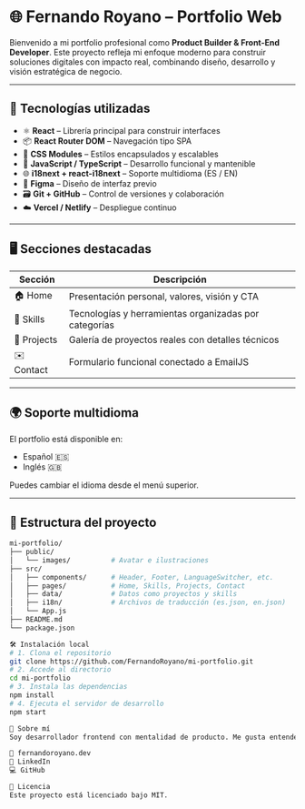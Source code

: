 # 🌐 Fernando Royano – Portfolio Web

Bienvenido a mi portfolio profesional como **Product Builder & Front-End Developer**. Este proyecto refleja mi enfoque moderno para construir soluciones digitales con impacto real, combinando diseño, desarrollo y visión estratégica de negocio.

---

## 🚀 Tecnologías utilizadas

- ⚛️ **React** – Librería principal para construir interfaces
- 📦 **React Router DOM** – Navegación tipo SPA
- 💅 **CSS Modules** – Estilos encapsulados y escalables
- 🧠 **JavaScript / TypeScript** – Desarrollo funcional y mantenible
- 🌐 **i18next + react-i18next** – Soporte multidioma (ES / EN)
- 🎨 **Figma** – Diseño de interfaz previo
- 🗃 **Git + GitHub** – Control de versiones y colaboración
- ☁️ **Vercel / Netlify** – Despliegue continuo

---

## 🖥️ Secciones destacadas

| Sección     | Descripción |
|-------------|-------------|
| 🏠 Home      | Presentación personal, valores, visión y CTA |
| 🧠 Skills    | Tecnologías y herramientas organizadas por categorías |
| 📁 Projects  | Galería de proyectos reales con detalles técnicos |
| ✉️ Contact   | Formulario funcional conectado a EmailJS |

---

## 🌍 Soporte multidioma

El portfolio está disponible en:

- Español 🇪🇸
- Inglés 🇬🇧

Puedes cambiar el idioma desde el menú superior.

---

## 📂 Estructura del proyecto

```bash
mi-portfolio/
├── public/
│   └── images/          # Avatar e ilustraciones
├── src/
│   ├── components/      # Header, Footer, LanguageSwitcher, etc.
│   ├── pages/           # Home, Skills, Projects, Contact
│   ├── data/            # Datos como proyectos y skills
│   ├── i18n/            # Archivos de traducción (es.json, en.json)
│   └── App.js
├── README.md
└── package.json

🛠 Instalación local
# 1. Clona el repositorio
git clone https://github.com/FernandoRoyano/mi-portfolio.git
# 2. Accede al directorio
cd mi-portfolio
# 3. Instala las dependencias
npm install
# 4. Ejecuta el servidor de desarrollo
npm start

👤 Sobre mí
Soy desarrollador frontend con mentalidad de producto. Me gusta entender la visión, participar en la estrategia y construir soluciones reales desde la idea hasta el lanzamiento.

📍 fernandoroyano.dev
💼 LinkedIn
💻 GitHub

📄 Licencia
Este proyecto está licenciado bajo MIT.